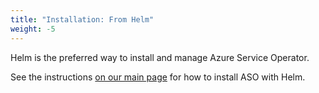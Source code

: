 ```yaml
---
title: "Installation: From Helm"
weight: -5
---
```


Helm is the preferred way to install and manage Azure Service Operator.

See the instructions [on our main page](../../#installation) for how to install 
ASO with Helm.
